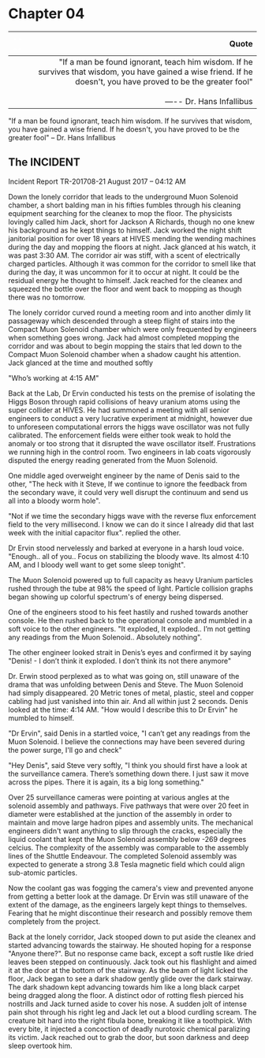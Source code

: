 # Chapter 04

| <font color=#fff>----</font> | Quote |
|-------:|------------:|
| <br/> | "If a man be found ignorant, teach him wisdom. If he survives that wisdom, you have gained a wise friend. If he doesn't, you have proved to be the greater fool"<br/><br/> ―-- Dr. Hans Infallibus|


"If a man be found ignorant, teach him wisdom. If he survives that wisdom, you have gained a wise friend. If he doesn't, you have proved to be the greater fool"
– Dr. Hans Infallibus


## The INCIDENT

Incident Report TR-201708-21 August 2017 – 04:12 AM

Down the lonely corridor that leads to the underground Muon Solenoid chamber, a short balding man in his fifties fumbles through his cleaning equipment searching for the cleanex to mop the floor. The physicists lovingly called him Jack, short for Jackson A Richards, though no one knew his background as he kept things to himself. Jack worked the night shift janitorial position for over 18 years at HIVES mending the wending machines during the day and mopping the floors at night. Jack glanced at his watch, it was past 3:30 AM. The corridor air was stiff, with a scent of electrically charged particles. Although it was common for the corridor to smell like that during the day, it was uncommon for it to occur at night. It could be the residual energy he thought to himself. Jack reached for the cleanex and squeezed the bottle over the floor and went back to mopping as though there was no tomorrow. 

The lonely corridor curved round a meeting room and into another dimly lit passageway which descended through a steep flight of stairs into the Compact Muon Solenoid chamber which were only frequented by engineers when something goes wrong. Jack had almost completed mopping the corridor and was about to begin mopping the stairs that led down to the Compact Muon Solenoid chamber when a shadow caught his attention. Jack glanced at the time and mouthed softly

"Who’s working at 4:15 AM"

Back at the Lab, Dr Ervin conducted his tests on the premise of isolating the Higgs Boson through rapid collisions of heavy uranium atoms using the super collider at HIVES. He had summoned a meeting with all senior engineers to conduct a very lucrative experiment at midnight, however due to unforeseen computational errors the higgs wave oscillator was not fully calibrated. The enforcement fields were either took weak to hold the anomaly or too strong that it disrupted the wave oscillator itself. Frustrations we running high in the control room. Two engineers in lab coats vigorously disputed the energy reading generated from the Muon Solenoid.

One middle aged overweight engineer by the name of Denis said to the other, 
"The heck with it Steve, If we continue to ignore the feedback from the secondary wave, it could very well disrupt the continuum and send us all into a bloody worm hole". 

"Not if we time the secondary higgs wave with the reverse flux enforcement field to the very millisecond. I know we can do it since I already did that last week with the initial capacitor flux". replied the other.

Dr Ervin stood nervelessly and barked at everyone in a harsh loud voice.
"Enough.. all of you.. Focus on stabilizing the bloody wave. Its almost 4:10 AM, and I bloody well want to get some sleep tonight". 

The Muon Solenoid powered up to full capacity as heavy Uranium particles rushed through the tube at 98% the speed of light. Particle collision graphs began showing up colorful spectrum's of energy being dispersed.

One of the engineers stood to his feet hastily and rushed towards another console. He then rushed back to the operational console and mumbled in a soft voice to the other engineers. 
"It exploded, It exploded.. I’m not getting any readings from the Muon Solenoid.. Absolutely nothing". 

The other engineer looked strait in Denis’s eyes and confirmed it by saying 
"Denis! - I don’t think it exploded. I don’t think its not there anymore"

Dr. Erwin stood perplexed as to what was going on, still unaware of the drama that was unfolding between Denis and Steve. The Muon Solenoid had simply disappeared. 20 Metric tones of metal, plastic, steel and copper cabling had just vanished into thin air. And all within just 2 seconds. Denis looked at the time: 4:14 AM. "How would I describe this to Dr Ervin" he mumbled to himself.

"Dr Ervin", said Denis in a startled voice, "I can’t get any readings from the Muon Solenoid. I believe the connections may have been severed during the power surge, I'll go and check"

"Hey Denis", said Steve very softly, "I think you should first have a look at the surveillance camera. There’s something down there. I just saw it move across the pipes. There it is again, its a big long something."

Over 25 surveillance cameras were pointing at various angles at the solenoid assembly and pathways. Five pathways that were over 20 feet in diameter were established at the junction of the assembly in order to maintain and move large hadron pipes and assembly units. The mechanical engineers didn't want anything to slip through the cracks, especially the liquid coolant that kept the Muon Solenoid assembly below -269 degrees celcius. The complexity of the assembly was comparable to the assembly lines of the Shuttle Endeavour. The completed Solenoid assembly was expected to generate a strong 3.8 Tesla magnetic field which could align sub-atomic particles.

Now the coolant gas was fogging the camera's view and prevented anyone from getting a better look at the damage. Dr Ervin was still unaware of the extent of the damage, as the engineers largely kept things to themselves. Fearing that he might discontinue their research and possibly remove them completely from the project.

Back at the lonely corridor, Jack stooped down to put aside the cleanex and started advancing towards the stairway. He shouted hoping for a response "Anyone there?". But no response came back, except a soft rustle like dried leaves been stepped on continuously. Jack took out his flashlight and aimed it at the door at the bottom of the stairway. As the beam of light licked the floor, Jack began to see a dark shadow gently glide over the dark stairway. The dark shadown kept advancing towards him like a long black carpet being dragged along the floor. A distinct odor of rotting flesh pierced his nostrills and Jack turned aside to cover his nose.
A sudden jolt of intense pain shot through his right leg and Jack let out a blood curdling scream. The creature bit hard into the right fibula bone, breaking it like a toothpick. With every bite, it injected a concoction of deadly nurotoxic chemical paralizing its victim. Jack reached out to grab the door, but soon darkness and deep sleep overtook him.
